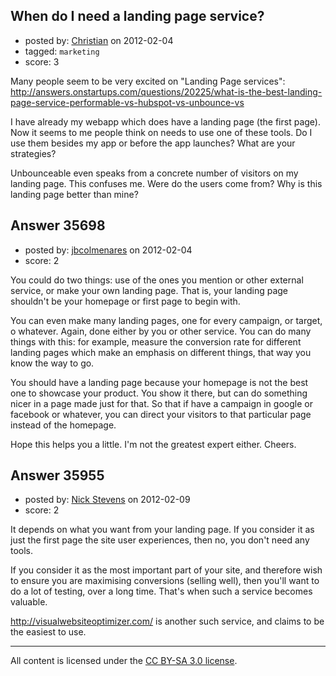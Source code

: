 ## When do I need a landing page service?

- posted by: [Christian](https://stackexchange.com/users/-1/9952-christian) on 2012-02-04
- tagged: `marketing`
- score: 3

Many people seem to be very excited on "Landing Page services": 
http://answers.onstartups.com/questions/20225/what-is-the-best-landing-page-service-performable-vs-hubspot-vs-unbounce-vs

I have already my webapp which does have a landing page (the first page). Now it seems to me people think on needs to use one of these tools. Do I use them besides my app or before the app launches? What are your strategies?

Unbounceable even speaks from a concrete number of visitors on my landing page. This confuses me. Were do the users come from? Why is this landing page better than mine?


## Answer 35698

- posted by: [jbcolmenares](https://stackexchange.com/users/-1/14024-jbcolmenares) on 2012-02-04
- score: 2

You could do two things: use of the ones you mention or other external service, or make your own landing page. That is, your landing page shouldn't be your homepage or first page to begin with.

You can even make many landing pages, one for every campaign, or target, o whatever. Again, done either by you or other service. You can do many things with this: for example, measure the conversion rate for different landing pages which make an emphasis on different things, that way you know the way to go.

You should have a landing page because your homepage is not the best one to showcase your product. You show it there, but can do something nicer in a page made just for that. So that if have a campaign in google or facebook or whatever, you can direct your visitors to that particular page instead of the homepage.

Hope this helps you a little. I'm not the greatest expert either. Cheers.




## Answer 35955

- posted by: [Nick Stevens](https://stackexchange.com/users/-1/15902-nick-stevens) on 2012-02-09
- score: 2

It depends on what you want from your landing page. If you consider it as just the first page the site user experiences, then no, you don't need any tools.

If you consider it as the most important part of your site, and therefore wish to ensure you are maximising conversions (selling well), then you'll want to do a lot of testing, over a long time. That's when such a service becomes valuable.

http://visualwebsiteoptimizer.com/ is another such service, and claims to be the easiest to use.



---

All content is licensed under the [CC BY-SA 3.0 license](https://creativecommons.org/licenses/by-sa/3.0/).
